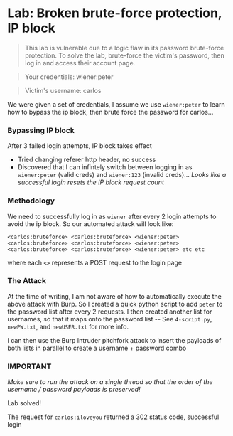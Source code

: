 # Lab: Broken brute-force protection, IP block

>This lab is vulnerable due to a logic flaw in its password brute-force protection. To solve the lab, brute-force the victim's password, then log in and access their account page.

>Your credentials: wiener:peter

>Victim's username: carlos



We were given a set of credentials, I assume we use `wiener:peter` to learn how to bypass the ip block, then brute force the password for carlos...

### Bypassing IP block
After 3 failed login attempts, IP block takes effect

- Tried changing referer http header, no success
- Discovered that I can infintely switch between logging in as `wiener:peter` (valid creds) and `wiener:123` (invalid creds)... *Looks like a successful login resets the IP block request count*

### Methodology
We need to successfully log in as `wiener` after every 2 login attempts to avoid the ip block. So our automated attack will look like:

`<carlos:bruteforce> <carlos:bruteforce> <wiener:peter> <carlos:bruteforce> <carlos:bruteforce> <wiener:peter> <carlos:bruteforce> <carlos:bruteforce> <wiener:peter> etc etc`

where each `<>` represents a POST request to the login page

### The Attack
At the time of writing, I am not aware of how to automatically execute the above attack with Burp. So I created a quick python script to add `peter` to the password list after every 2 requests. I then created another list for usernames, so that it maps onto the password list -- See `4-script.py`, `newPW.txt`, and `newUSER.txt` for more info.

I can then use the Burp Intruder pitchfork attack to insert the payloads of both lists in parallel to create a username + password combo

### IMPORTANT
*Make sure to run the attack on a single thread so that the order of the username / password payloads is preserved!*

Lab solved!

The request for `carlos:iloveyou` returned a 302 status code, successful login
